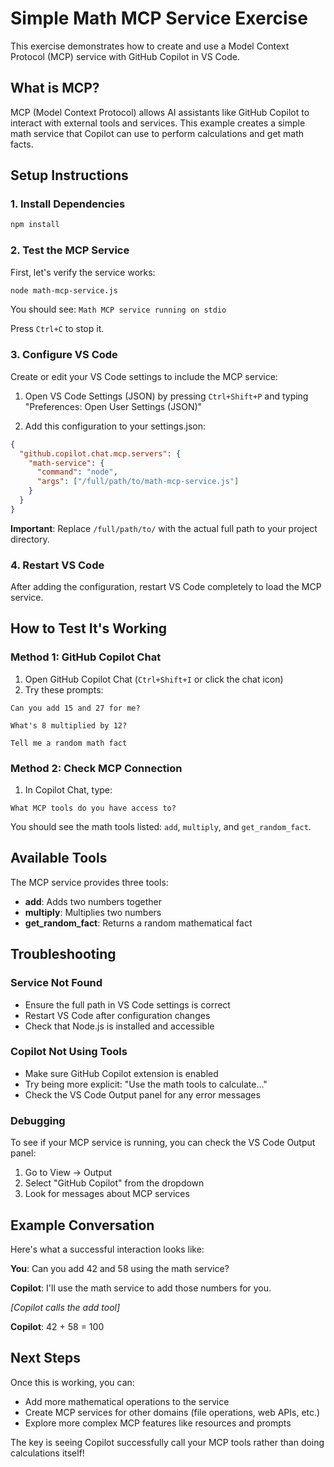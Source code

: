 # Simple Math MCP Service Exercise

This exercise demonstrates how to create and use a Model Context Protocol (MCP) service with GitHub Copilot in VS Code.

## What is MCP?

MCP (Model Context Protocol) allows AI assistants like GitHub Copilot to interact with external tools and services. This example creates a simple math service that Copilot can use to perform calculations and get math facts.

## Setup Instructions

### 1. Install Dependencies

```bash
npm install
```

### 2. Test the MCP Service

First, let's verify the service works:

```bash
node math-mcp-service.js
```

You should see: `Math MCP service running on stdio`

Press `Ctrl+C` to stop it.

### 3. Configure VS Code

Create or edit your VS Code settings to include the MCP service:

1. Open VS Code Settings (JSON) by pressing `Ctrl+Shift+P` and typing "Preferences: Open User Settings (JSON)"

2. Add this configuration to your settings.json:

```json
{
  "github.copilot.chat.mcp.servers": {
    "math-service": {
      "command": "node",
      "args": ["/full/path/to/math-mcp-service.js"]
    }
  }
}
```

**Important**: Replace `/full/path/to/` with the actual full path to your project directory.

### 4. Restart VS Code

After adding the configuration, restart VS Code completely to load the MCP service.

## How to Test It's Working

### Method 1: GitHub Copilot Chat

1. Open GitHub Copilot Chat (`Ctrl+Shift+I` or click the chat icon)
2. Try these prompts:

```
Can you add 15 and 27 for me?
```

```
What's 8 multiplied by 12?
```

```
Tell me a random math fact
```

### Method 2: Check MCP Connection

1. In Copilot Chat, type:
```
What MCP tools do you have access to?
```

You should see the math tools listed: `add`, `multiply`, and `get_random_fact`.

## Available Tools

The MCP service provides three tools:

- **add**: Adds two numbers together
- **multiply**: Multiplies two numbers
- **get_random_fact**: Returns a random mathematical fact

## Troubleshooting

### Service Not Found
- Ensure the full path in VS Code settings is correct
- Restart VS Code after configuration changes
- Check that Node.js is installed and accessible

### Copilot Not Using Tools
- Make sure GitHub Copilot extension is enabled
- Try being more explicit: "Use the math tools to calculate..."
- Check the VS Code Output panel for any error messages

### Debugging
To see if your MCP service is running, you can check the VS Code Output panel:
1. Go to View → Output
2. Select "GitHub Copilot" from the dropdown
3. Look for messages about MCP services

## Example Conversation

Here's what a successful interaction looks like:

**You**: Can you add 42 and 58 using the math service?

**Copilot**: I'll use the math service to add those numbers for you.

*[Copilot calls the add tool]*

**Copilot**: 42 + 58 = 100

## Next Steps

Once this is working, you can:
- Add more mathematical operations to the service
- Create MCP services for other domains (file operations, web APIs, etc.)
- Explore more complex MCP features like resources and prompts

The key is seeing Copilot successfully call your MCP tools rather than doing calculations itself!